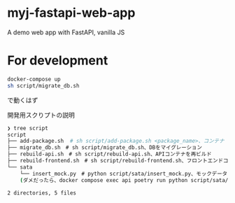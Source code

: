 # myj-fastapi-web-app
A demo web app with FastAPI, vanilla JS


# For development
```bash
docker-compose up
sh script/migrate_db.sh
```
で動くはず

開発用スクりプトの説明
```bash
❯ tree script
script
├── add-package.sh  # sh script/add-package.sh <package_name>、コンテナ
├── migrate_db.sh　# sh script/migrate_db.sh、DBをマイグレーション
├── rebuild-api.sh　# sh script/rebuild-api.sh、APIコンテナを再ビルド
├── rebuild-frontend.sh　# sh script/rebuild-frontend.sh、フロントエンドコンテナを再ビルド
└── sata
    └── insert_mock.py　# python script/sata/insert_mock.py、モックデータをDBに挿入
    (ダメだったら、docker compose exec api poetry run python script/sata/insert_mock.py)

2 directories, 5 files
```

